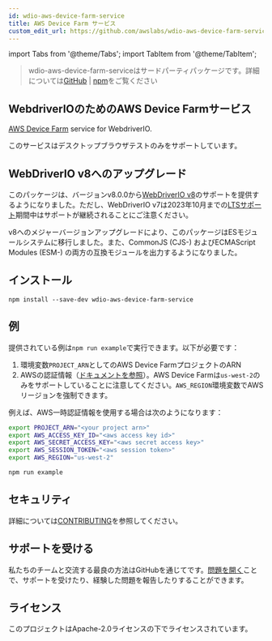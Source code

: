 ```yaml
---
id: wdio-aws-device-farm-service
title: AWS Device Farm サービス
custom_edit_url: https://github.com/awslabs/wdio-aws-device-farm-service/edit/main/README.md
---
```


import Tabs from '@theme/Tabs';
import TabItem from '@theme/TabItem';

> wdio-aws-device-farm-serviceはサードパーティパッケージです。詳細については[GitHub](https://github.com/awslabs/wdio-aws-device-farm-service) | [npm](https://www.npmjs.com/package/wdio-aws-device-farm-service)をご覧ください
## WebdriverIOのためのAWS Device Farmサービス

[AWS Device Farm](https://aws.amazon.com/device-farm/) service for WebdriverIO.

このサービスはデスクトップブラウザテストのみをサポートしています。

## WebDriverIO v8へのアップグレード

このパッケージは、バージョンv8.0.0から[WebDriverIO v8](https://webdriver.io/blog/2022/12/01/webdriverio-v8-released/)のサポートを提供するようになりました。ただし、WebDriverIO v7は2023年10月までの[LTSサポート](https://webdriver.io/versions/)期間中はサポートが継続されることにご注意ください。

v8へのメジャーバージョンアップグレードにより、このパッケージはESモジュールシステムに移行しました。また、CommonJS (CJS-) およびECMAScript Modules (ESM-) の両方の互換モジュールを出力するようになりました。

## インストール

```
npm install --save-dev wdio-aws-device-farm-service
```

## 例

提供されている例は`npm run example`で実行できます。以下が必要です：

1. 環境変数`PROJECT_ARN`としてのAWS Device FarmプロジェクトのARN
2. AWSの認証情報（[ドキュメントを参照](https://docs.aws.amazon.com/sdk-for-javascript/v2/developer-guide/setting-credentials-node.html)）。AWS Device Farmは`us-west-2`のみをサポートしていることに注意してください。`AWS_REGION`環境変数でAWSリージョンを強制できます。

例えば、AWS一時認証情報を使用する場合は次のようになります：

```sh
export PROJECT_ARN="<your project arn>"
export AWS_ACCESS_KEY_ID="<aws access key id>"
export AWS_SECRET_ACCESS_KEY="<aws secret access key>"
export AWS_SESSION_TOKEN="<aws session token>"
export AWS_REGION="us-west-2"

npm run example
```

## セキュリティ

詳細については[CONTRIBUTING](https://github.com/awslabs/wdio-aws-device-farm-service/blob/main/CONTRIBUTING.md#security-issue-notifications)を参照してください。

## サポートを受ける

私たちのチームと交流する最良の方法はGitHubを通じてです。[問題を開く](https://github.com/awslabs/wdio-aws-device-farm-service/issues/new)ことで、サポートを受けたり、経験した問題を報告したりすることができます。

## ライセンス

このプロジェクトはApache-2.0ライセンスの下でライセンスされています。